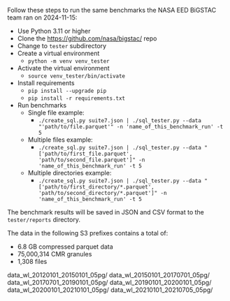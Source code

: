 Follow these steps to run the same benchmarks the NASA EED BiGSTAC team ran on 2024-11-15:

- Use Python 3.11 or higher
- Clone the https://github.com/nasa/bigstac/ repo
- Change to `tester` subdirectory
- Create a virtual environment
    - `python -m venv venv_tester`
- Activate the virtual environment
    - `source venv_tester/bin/activate`
- Install requirements
    - `pip install --upgrade pip`
    - `pip install -r requirements.txt`
- Run benchmarks
    - Single file example:
      - `./create_sql.py suite7.json | ./sql_tester.py --data "'path/to/file.parquet'" -n 'name_of_this_benchmark_run' -t 5`
    - Multiple files example:
      - `./create_sql.py suite7.json | ./sql_tester.py --data "['path/to/first_file.parquet', 'path/to/second_file.parquet']" -n 'name_of_this_benchmark_run' -t 5`
    - Multiple directories example:
      - `./create_sql.py suite7.json | ./sql_tester.py --data "['path/to/first_directory/*.parquet', 'path/to/second_directory/*.parquet']" -n 'name_of_this_benchmark_run' -t 5`

The benchmark results will be saved in JSON and CSV format to the `tester/reports` directory.

The data in the following S3 prefixes contains a total of:
- 6.8 GB compressed parquet data
- 75,000,314 CMR granules
- 1,308 files

data_wl_20120101_20150101_05pg/
data_wl_20150101_20170701_05pg/
data_wl_20170701_20190101_05pg/
data_wl_20190101_20200101_05pg/
data_wl_20200101_20210101_05pg/
data_wl_20210101_20210705_05pg/
